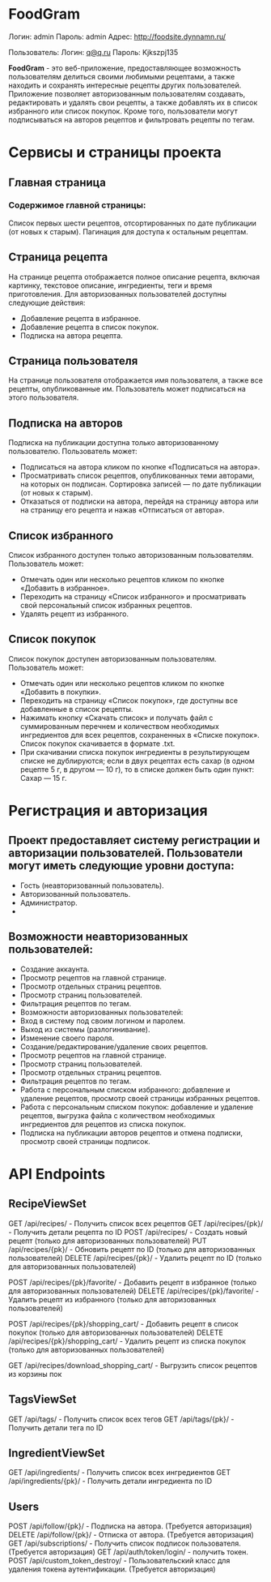 # FoodGram
Логин: admin
Пароль: admin
Адрес: http://foodsite.dynnamn.ru/

Пользователь:
Логин: q@q.ru
Пароль: Kjkszpj135

**FoodGram** - это веб-приложение, предоставляющее возможность пользователям делиться своими любимыми рецептами, а также находить и сохранять интересные рецепты других пользователей. Приложение позволяет авторизованным пользователям создавать, редактировать и удалять свои рецепты, а также добавлять их в список избранного или список покупок. Кроме того, пользователи могут подписываться на авторов рецептов и фильтровать рецепты по тегам.

# Сервисы и страницы проекта
## Главная страница
### Содержимое главной страницы:

Список первых шести рецептов, отсортированных по дате публикации (от новых к старым).
Пагинация для доступа к остальным рецептам.

## Страница рецепта
На странице рецепта отображается полное описание рецепта, включая картинку, текстовое описание, ингредиенты, теги и время приготовления. Для авторизованных пользователей доступны следующие действия:

- Добавление рецепта в избранное.
- Добавление рецепта в список покупок.
- Подписка на автора рецепта.

## Страница пользователя
На странице пользователя отображается имя пользователя, а также все рецепты, опубликованные им. Пользователь может подписаться на этого пользователя.

## Подписка на авторов
Подписка на публикации доступна только авторизованному пользователю. Пользователь может:

- Подписаться на автора кликом по кнопке «Подписаться на автора».
- Просматривать список рецептов, опубликованных теми авторами, на которых он подписан. Сортировка записей — по дате публикации (от новых к старым).
- Отказаться от подписки на автора, перейдя на страницу автора или на страницу его рецепта и нажав «Отписаться от автора».

## Список избранного
Список избранного доступен только авторизованным пользователям. Пользователь может:

- Отмечать один или несколько рецептов кликом по кнопке «Добавить в избранное».
- Переходить на страницу «Список избранного» и просматривать свой персональный список избранных рецептов.
- Удалять рецепт из избранного.

## Список покупок
Список покупок доступен авторизованным пользователям. Пользователь может:

- Отмечать один или несколько рецептов кликом по кнопке «Добавить в покупки».
- Переходить на страницу «Список покупок», где доступны все добавленные в список рецепты.
- Нажимать кнопку «Скачать список» и получать файл с суммированным перечнем и количеством необходимых ингредиентов для всех рецептов, сохраненных в «Списке покупок». Список покупок скачивается в формате .txt.
- При скачивании списка покупок ингредиенты в результирующем списке не дублируются; если в двух рецептах есть сахар (в одном рецепте 5 г, в другом — 10 г), то в списке должен быть один пункт: Сахар — 15 г.

# Регистрация и авторизация
## Проект предоставляет систему регистрации и авторизации пользователей. Пользователи могут иметь следующие уровни доступа:

- Гость (неавторизованный пользователь).
- Авторизованный пользователь.
- Администратор.
- 
## Возможности неавторизованных пользователей:
- Создание аккаунта.
- Просмотр рецептов на главной странице.
- Просмотр отдельных страниц рецептов.
- Просмотр страниц пользователей.
- Фильтрация рецептов по тегам.
- Возможности авторизованных пользователей:
- Вход в систему под своим логином и паролем.
- Выход из системы (разлогинивание).
- Изменение своего пароля.
- Создание/редактирование/удаление своих рецептов.
- Просмотр рецептов на главной странице.
- Просмотр страниц пользователей.
- Просмотр отдельных страниц рецептов.
- Фильтрация рецептов по тегам.
- Работа с персональным списком избранного: добавление и удаление рецептов, просмотр своей страницы избранных рецептов.
- Работа с персональным списком покупок: добавление и удаление рецептов, выгрузка файла с количеством необходимых ингредиентов для рецептов из списка покупок.
- Подписка на публикации авторов рецептов и отмена подписки, просмотр своей страницы подписок.

# API Endpoints
## RecipeViewSet

GET /api/recipes/ - Получить список всех рецептов
GET /api/recipes/{pk}/ - Получить детали рецепта по ID
POST /api/recipes/ - Создать новый рецепт (только для авторизованных пользователей)
PUT /api/recipes/{pk}/ - Обновить рецепт по ID (только для авторизованных пользователей)
DELETE /api/recipes/{pk}/ - Удалить рецепт по ID (только для авторизованных пользователей)

POST /api/recipes/{pk}/favorite/ - Добавить рецепт в избранное (только для авторизованных пользователей)
DELETE /api/recipes/{pk}/favorite/ - Удалить рецепт из избранного (только для авторизованных пользователей)

POST /api/recipes/{pk}/shopping_cart/ - Добавить рецепт в список покупок (только для авторизованных пользователей)
DELETE /api/recipes/{pk}/shopping_cart/ - Удалить рецепт из списка покупок (только для авторизованных пользователей)

GET /api/recipes/download_shopping_cart/ - Выгрузить список рецептов из корзины пок

## TagsViewSet
GET /api/tags/ - Получить список всех тегов
GET /api/tags/{pk}/ - Получить детали тега по ID

## IngredientViewSet
GET /api/ingredients/ - Получить список всех ингредиентов
GET /api/ingredients/{pk}/ - Получить детали ингредиента по ID

## Users
POST /api/follow/{pk}/ - Подписка на автора. (Требуется авторизация)
DELETE /api/follow/{pk}/ - Отписка от автора. (Требуется авторизация)
GET /api/subscriptions/ - Получить список подписок пользователя. (Требуется авторизация)
GET /api/auth/token/login/ - получить токен.
POST /api/custom_token_destroy/ - Пользовательский класс для удаления токена аутентификации. (Требуется авторизация)
